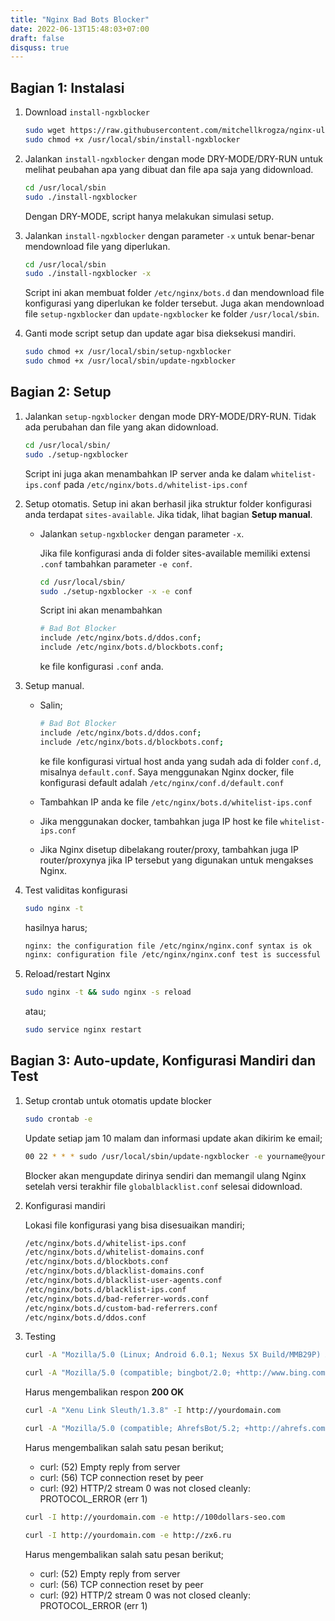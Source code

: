 ```yaml
---
title: "Nginx Bad Bots Blocker"
date: 2022-06-13T15:48:03+07:00
draft: false
disquss: true
---
```


## Bagian 1: Instalasi 

1. Download `install-ngxblocker`
    
    ```bash
    sudo wget https://raw.githubusercontent.com/mitchellkrogza/nginx-ultimate-bad-bot-blocker/master/install-ngxblocker -O /usr/local/sbin/install-ngxblocker
    sudo chmod +x /usr/local/sbin/install-ngxblocker
    ```

2. Jalankan `install-ngxblocker` dengan mode DRY-MODE/DRY-RUN untuk melihat peubahan apa yang dibuat dan file apa saja yang didownload.
    
    ```bash
    cd /usr/local/sbin
    sudo ./install-ngxblocker
    ```
   Dengan DRY-MODE, script hanya melakukan simulasi setup. 
    

3. Jalankan `install-ngxblocker` dengan parameter `-x` untuk benar-benar mendownload file yang diperlukan.
    
    ```bash
    cd /usr/local/sbin
    sudo ./install-ngxblocker -x
    ```

    Script ini akan membuat folder `/etc/nginx/bots.d` dan mendownload file konfigurasi yang diperlukan ke folder tersebut. Juga akan mendownload file `setup-ngxblocker` dan `update-ngxblocker` ke folder `/usr/local/sbin`.

4. Ganti mode script setup dan update agar bisa dieksekusi mandiri.
    
    ```bash
    sudo chmod +x /usr/local/sbin/setup-ngxblocker
    sudo chmod +x /usr/local/sbin/update-ngxblocker
    ```

## Bagian 2: Setup

1. Jalankan `setup-ngxblocker` dengan mode DRY-MODE/DRY-RUN. Tidak ada perubahan dan file yang akan didownload.
    
    ```bash
    cd /usr/local/sbin/
    sudo ./setup-ngxblocker
    ```
    
    Script ini juga akan menambahkan IP server anda ke dalam `whitelist-ips.conf` pada `/etc/nginx/bots.d/whitelist-ips.conf`
    

2. Setup otomatis. Setup ini akan berhasil jika struktur folder konfigurasi anda terdapat `sites-available`. Jika tidak, lihat bagian **Setup manual**.

   * Jalankan `setup-ngxblocker` dengan parameter `-x`.

      Jika file konfigurasi anda di folder sites-available memiliki extensi `.conf` tambahkan parameter `-e conf`.

       ```bash
       cd /usr/local/sbin/
       sudo ./setup-ngxblocker -x -e conf
       ```
        
       Script ini akan menambahkan
        
       ```bash
       # Bad Bot Blocker
       include /etc/nginx/bots.d/ddos.conf;
       include /etc/nginx/bots.d/blockbots.conf;
       ```
          
       ke file konfigurasi `.conf` anda.
        
    
3. Setup manual.
   * Salin;
        
      ```bash
      # Bad Bot Blocker
      include /etc/nginx/bots.d/ddos.conf;
      include /etc/nginx/bots.d/blockbots.conf;
      ```
        
      ke file konfigurasi virtual host anda yang sudah ada di folder `conf.d`, misalnya `default.conf`. Saya menggunakan Nginx docker, file konfigurasi default adalah `/etc/nginx/conf.d/default.conf`
        
   * Tambahkan IP anda ke file `/etc/nginx/bots.d/whitelist-ips.conf`
   * Jika menggunakan docker, tambahkan juga IP host ke file `whitelist-ips.conf`
   * Jika Nginx disetup dibelakang router/proxy, tambahkan juga IP router/proxynya jika IP tersebut yang digunakan untuk mengakses Nginx.

1. Test validitas konfigurasi
    
    ```bash
    sudo nginx -t
    ```
    
    hasilnya harus;
    
    ```bash
    nginx: the configuration file /etc/nginx/nginx.conf syntax is ok
    nginx: configuration file /etc/nginx/nginx.conf test is successful
    ```
    
2. Reload/restart Nginx
    
    ```bash
    sudo nginx -t && sudo nginx -s reload
    ```
    
    atau;
    
    ```bash
    sudo service nginx restart
    ```
    

## Bagian 3: Auto-update, Konfigurasi Mandiri dan Test

1. Setup crontab untuk otomatis update blocker
    
    ```bash
    sudo crontab -e
    ```
    
    Update setiap jam 10 malam dan informasi update akan dikirim ke email;
    
    ```bash
    00 22 * * * sudo /usr/local/sbin/update-ngxblocker -e yourname@youremail.com
    ```
    
    Blocker akan mengupdate dirinya sendiri dan memangil ulang Nginx setelah versi terakhir file `globalblacklist.conf` selesai didownload.
    
2. Konfigurasi mandiri
    
    Lokasi file konfigurasi yang bisa disesuaikan mandiri;
    
    ```bash
    /etc/nginx/bots.d/whitelist-ips.conf
    /etc/nginx/bots.d/whitelist-domains.conf
    /etc/nginx/bots.d/blockbots.conf
    /etc/nginx/bots.d/blacklist-domains.conf
    /etc/nginx/bots.d/blacklist-user-agents.conf
    /etc/nginx/bots.d/blacklist-ips.conf
    /etc/nginx/bots.d/bad-referrer-words.conf
    /etc/nginx/bots.d/custom-bad-referrers.conf
    /etc/nginx/bots.d/ddos.conf
    ```
    

1. Testing
    
    ```bash
    curl -A "Mozilla/5.0 (Linux; Android 6.0.1; Nexus 5X Build/MMB29P) AppleWebKit/537.36 (KHTML, like Gecko) Chrome/41.0.2272.96 Mobile Safari/537.36 (compatible; Googlebot/2.1; +http://www.google.com/bot.html)" -I http://yourdomain.com
    
    curl -A "Mozilla/5.0 (compatible; bingbot/2.0; +http://www.bing.com/bingbot.htm)" -I http://yourdomain.com
    ```
    
    Harus mengembalikan respon **200 OK**
    
    ```bash
    curl -A "Xenu Link Sleuth/1.3.8" -I http://yourdomain.com
    
    curl -A "Mozilla/5.0 (compatible; AhrefsBot/5.2; +http://ahrefs.com/robot/)" -I http://yourdomain.com
    ```
    
    Harus mengembalikan salah satu pesan berikut;
    
    - curl: (52) Empty reply from server
    - curl: (56) TCP connection reset by peer
    - curl: (92) HTTP/2 stream 0 was not closed cleanly: PROTOCOL_ERROR (err 1)
    
    ```bash
    curl -I http://yourdomain.com -e http://100dollars-seo.com
    
    curl -I http://yourdomain.com -e http://zx6.ru
    ```
    
    Harus mengembalikan salah satu pesan berikut;
    
    - curl: (52) Empty reply from server
    - curl: (56) TCP connection reset by peer
    - curl: (92) HTTP/2 stream 0 was not closed cleanly: PROTOCOL_ERROR (err 1)
